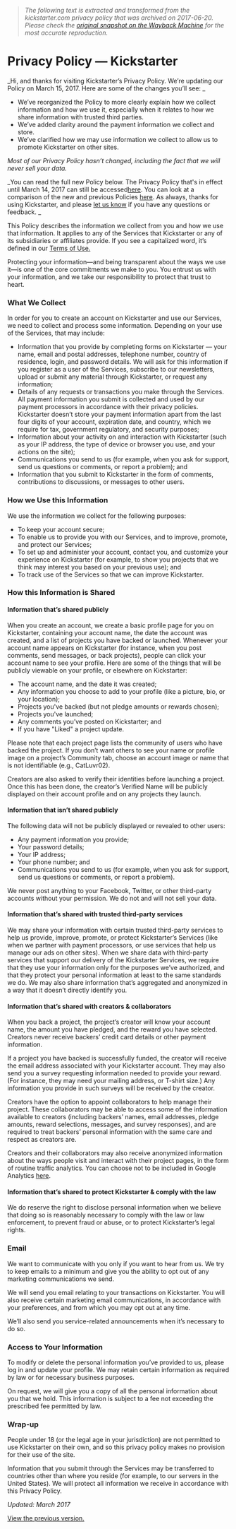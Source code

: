 > *The following text is extracted and transformed from the kickstarter.com privacy policy that was archived on 2017-06-20. Please check the [original snapshot on the Wayback Machine](https://web.archive.org/web/20170620164039id_/https%3A//www.kickstarter.com/privacy%3Fref%3Dfooter) for the most accurate reproduction.*

# Privacy Policy — Kickstarter

_Hi, and thanks for visiting Kickstarter’s Privacy Policy. We’re updating our Policy on March 15, 2017. Here are some of the changes you’ll see: _

  * We’ve reorganized the Policy to more clearly explain how we collect information and how we use it, especially when it relates to how we share information with trusted third parties.
  * We’ve added clarity around the payment information we collect and store.
  * We’ve clarified how we may use information we collect to allow us to promote Kickstarter on other sites.



_Most of our Privacy Policy hasn’t changed, including the fact that we will never sell your data._

_You can read the full new Policy below. The Privacy Policy that's in effect until March 14, 2017 can still be accessed[here](https://web.archive.org/privacy/jun2016). You can look at a comparison of the new and previous Policies [here](https://d3mlfyygrfdi2i.cloudfront.net/kickstarter-privacy-policy-changes-feb-2017.pdf). As always, thanks for using Kickstarter, and please [let us know](mailto:privacy@kickstarter.com) if you have any questions or feedback. _

This Policy describes the information we collect from you and how we use that information. It applies to any of the Services that Kickstarter or any of its subsidiaries or affiliates provide. If you see a capitalized word, it’s defined in our [Terms of Use.](https://web.archive.org/terms-of-use)

Protecting your information—and being transparent about the ways we use it—is one of the core commitments we make to you. You entrust us with your information, and we take our responsibility to protect that trust to heart.

### What We Collect

In order for you to create an account on Kickstarter and use our Services, we need to collect and process some information. Depending on your use of the Services, that may include:

  * Information that you provide by completing forms on Kickstarter — your name, email and postal addresses, telephone number, country of residence, login, and password details. We will ask for this information if you register as a user of the Services, subscribe to our newsletters, upload or submit any material through Kickstarter, or request any information;
  * Details of any requests or transactions you make through the Services. All payment information you submit is collected and used by our payment processors in accordance with their privacy policies. Kickstarter doesn’t store your payment information apart from the last four digits of your account, expiration date, and country, which we require for tax, government regulatory, and security purposes;
  * Information about your activity on and interaction with Kickstarter (such as your IP address, the type of device or browser you use, and your actions on the site);
  * Communications you send to us (for example, when you ask for support, send us questions or comments, or report a problem); and
  * Information that you submit to Kickstarter in the form of comments, contributions to discussions, or messages to other users.



### How we Use this Information

We use the information we collect for the following purposes:

  * To keep your account secure;
  * To enable us to provide you with our Services, and to improve, promote, and protect our Services;
  * To set up and administer your account, contact you, and customize your experience on Kickstarter (for example, to show you projects that we think may interest you based on your previous use); and
  * To track use of the Services so that we can improve Kickstarter.



### How this Information is Shared

#### Information that’s shared publicly

When you create an account, we create a basic profile page for you on Kickstarter, containing your account name, the date the account was created, and a list of projects you have backed or launched. Whenever your account name appears on Kickstarter (for instance, when you post comments, send messages, or back projects), people can click your account name to see your profile. Here are some of the things that will be publicly viewable on your profile, or elsewhere on Kickstarter:

  * The account name, and the date it was created;
  * Any information you choose to add to your profile (like a picture, bio, or your location);
  * Projects you've backed (but not pledge amounts or rewards chosen);
  * Projects you've launched;
  * Any comments you’ve posted on Kickstarter; and
  * If you have "Liked" a project update.



Please note that each project page lists the community of users who have backed the project. If you don’t want others to see your name or profile image on a project’s Community tab, choose an account image or name that is not identifiable (e.g., CatLuvr02).

Creators are also asked to verify their identities before launching a project. Once this has been done, the creator’s Verified Name will be publicly displayed on their account profile and on any projects they launch.

#### Information that isn’t shared publicly

The following data will not be publicly displayed or revealed to other users:

  * Any payment information you provide;
  * Your password details;
  * Your IP address;
  * Your phone number; and
  * Communications you send to us (for example, when you ask for support, send us questions or comments, or report a problem).



We never post anything to your Facebook, Twitter, or other third-party accounts without your permission. We do not and will not sell your data.

#### Information that’s shared with trusted third-party services

We may share your information with certain trusted third-party services to help us provide, improve, promote, or protect Kickstarter’s Services (like when we partner with payment processors, or use services that help us manage our ads on other sites). When we share data with third-party services that support our delivery of the Kickstarter Services, we require that they use your information only for the purposes we’ve authorized, and that they protect your personal information at least to the same standards we do. We may also share information that’s aggregated and anonymized in a way that it doesn’t directly identify you.

#### Information that’s shared with creators & collaborators

When you back a project, the project’s creator will know your account name, the amount you have pledged, and the reward you have selected. Creators never receive backers’ credit card details or other payment information.

If a project you have backed is successfully funded, the creator will receive the email address associated with your Kickstarter account. They may also send you a survey requesting information needed to provide your reward. (For instance, they may need your mailing address, or T-shirt size.) Any information you provide in such surveys will be received by the creator.

Creators have the option to appoint collaborators to help manage their project. These collaborators may be able to access some of the information available to creators (including backers’ names, email addresses, pledge amounts, reward selections, messages, and survey responses), and are required to treat backers’ personal information with the same care and respect as creators are.

Creators and their collaborators may also receive anonymized information about the ways people visit and interact with their project pages, in the form of routine traffic analytics. You can choose not to be included in Google Analytics [here](https://tools.google.com/dlpage/gaoptout).

#### Information that’s shared to protect Kickstarter & comply with the law

We do reserve the right to disclose personal information when we believe that doing so is reasonably necessary to comply with the law or law enforcement, to prevent fraud or abuse, or to protect Kickstarter’s legal rights.

### Email

We want to communicate with you only if you want to hear from us. We try to keep emails to a minimum and give you the ability to opt out of any marketing communications we send.

We will send you email relating to your transactions on Kickstarter. You will also receive certain marketing email communications, in accordance with your preferences, and from which you may opt out at any time.

We’ll also send you service-related announcements when it’s necessary to do so.

### Access to Your Information

To modify or delete the personal information you’ve provided to us, please log in and update your profile. We may retain certain information as required by law or for necessary business purposes.

On request, we will give you a copy of all the personal information about you that we hold. This information is subject to a fee not exceeding the prescribed fee permitted by law.

### Wrap-up

People under 18 (or the legal age in your jurisdiction) are not permitted to use Kickstarter on their own, and so this privacy policy makes no provision for their use of the site.

Information that you submit through the Services may be transferred to countries other than where you reside (for example, to our servers in the United States). We will protect all information we receive in accordance with this Privacy Policy.

_Updated: March 2017_

[View the previous version.](https://web.archive.org/privacy/jun2016)
